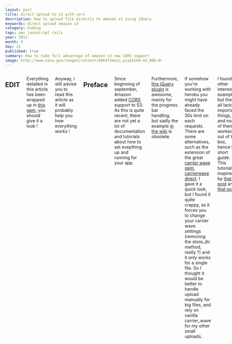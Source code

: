 ```yaml
---
layout: post
title: Direct upload to s3 with cors
description: How to upload file directly to amazon s3 using jQuery
keywords: direct upload amazon s3
category: Coding
tags: aws javascript rails
year: 2012
month: 9
day: 21
published: true
summary: How to take full advantage of amazon s3 new CORS support
image: http://www.nasa.gov/images/content/686472main_pia16160-43_800-600.jpg
---
```


<div class="row">
	<div class="span9 columns">
    <h2>EDIT</h2>
    <p>Everything detailed in this article has been wrapped up in <a href="https://github.com/waynehoover/s3_direct_upload">this gem</a>, you should give it a look !</p>
    <p>Anyway, I still advise you to read this article as it will probably help you how everything works !</p>
	  <h2>Preface</h2>
	  <p>Since beginning of september, Amazon added <a href="http://www.w3.org/TR/cors/">CORS</a> support to S3. As this is quite recent, there are not yet a lot of documentation and tutorials about how to set eveything up and running for your app.</p>
	  <p>Furthermore, <a href="http://blueimp.github.com/jQuery-File-Upload/">this jQuery plugin</a> is awesome, mainly for the progress bar handling, but sadly the example <a href="https://github.com/blueimp/jQuery-File-Upload/wiki/Upload-directly-to-S3">in the wiki</a> is obsolete.</p>
    <p>If somehow you're working with heroku you might have already faced the 30s limit on each requests. There are some alternatives, such as the extension of the great <a href="https://github.com/jnicklas/carrierwave">carrier wave gem</a>, <a href="https://github.com/dwilkie/carrierwave_direct">carrierwave direct</a>. I gave it a quick look, but I found it quite crappy, as it forces you to change your carrier wave settings (removing the store_dir method, really ?) and it only works for a single file. So I thought it would be better to handle upload manually for big files, and rely on vanilla carrier_wave for my other small uploads.</p>
	  <p>I found other interesting examples but they all lacked important things, and none of them worked out of the box, hence this short guide. This tutorial is inspired by <a href="http://highgroove.com/articles/2012/09/11/upload-directly-to-Amazon-s3-with-support-for-cors.html">that post</a> and <a href="http://www.ioncannon.net/programming/1539/direct-browser-uploading-amazon-s3-cors-fileapi-xhr2-and-signed-puts/">that one</a>.</p>
		<h2>Setup your bucket</h2>
		<p>First you'll need to setup your bucket to enable CORS under certain conditions.</p>

    {% highlight xml %}
    <CORSConfiguration>
      <CORSRule>
        <AllowedOrigin>*</AllowedOrigin>
        <AllowedMethod>GET</AllowedMethod>
        <AllowedMethod>POST</AllowedMethod>
        <AllowedMethod>PUT</AllowedMethod>
        <AllowedHeader>*</AllowedHeader>
      </CORSRule>
    </CORSConfiguration>
    {% endhighlight %}
    <p>Of course those settings are only for development purpose, you'll probably want to restrict the Allowed Origin rule to your domain only. <a href="http://docs.amazonwebservices.com/AmazonS3/latest/dev/cors.html">Documentation</a> about those settings is quite good.</p>

		<h2>Setup your server</h2>
		<p>In order to send your files to s3, you have to include a set of options as described <a href="http://aws.amazon.com/articles/1434">in the official doc here</a> and <a href="">there</a></p>
		<p>One solution would be to directly write the content of all those variables in the form, so it's ready to be submitted, but I believe that most of those value should not be written in the DOM. So we'll create a new route we'll use to fetch those data.</p>
    <p>This example is written with Rails, but writing the same for another framework should be really simple</p>
    {% highlight ruby %}
    MyApp::Application.routes.draw do
      resources :signed_url, only: :index
    end
    {% endhighlight %}

    <p>Now that we have our new route, let's create the controller which will send back our data to the s3 form</p>

    {% highlight ruby %}
    class SignedUrlsController < ApplicationController
      def index
        render json: {
          policy: s3_upload_policy_document,
          signature: s3_upload_signature,
          key: "uploads/#{SecureRandom.uuid}/#{params[:doc][:title]}",
          success_action_redirect: "/"
        }
      end

      private

      # generate the policy document that amazon is expecting.
      def s3_upload_policy_document
        Base64.encode64(
          {
            expiration: 30.minutes.from_now.utc.strftime('%Y-%m-%dT%H:%M:%S.000Z'),
            conditions: [
              { bucket: ENV['S3_BUCKET'] },
              { acl: 'public-read' },
              ["starts-with", "$key", "uploads/"],
              { success_action_status: '201' }
            ]
          }.to_json
        ).gsub(/\n|\r/, '')
      end

      # sign our request by Base64 encoding the policy document.
      def s3_upload_signature
        Base64.encode64(
          OpenSSL::HMAC.digest(
            OpenSSL::Digest::Digest.new('sha1'),
            ENV['AWS_SECRET_KEY_ID'],
            s3_upload_policy_document
          )
        ).gsub(/\n/, '')
      end
    end
    {% endhighlight %}
    <p>The policy and signature method are stolen from the linked blog posts above with one exception, I had to include the "starts-width" constraint, otherwise s3 was yelling 403 to me.</p>
    <p>Everything else is quite straight forward, there's just a small detail to consider if you set the acl to 'private', but more on that later.</p>
    <p>One last detail, the key value is actually the path of your file on your bucket, so set it to whatever you want but be sure it matches the constraint you set in the policy. Here we're using <code>params[:doc][:file]</code> to read the name of the file we're about to upload. We'll see more about that when setting the javascript.</p>
    <p>That's basically everything we have to do on the server side</p>

		<h2>Add the jQueryFileUpload files</h2>
		<p>Next you'll have to add the <a href="http://blueimp.github.com/jQuery-File-Upload/">jQueryFileUpload</a> files. The plugins ships with a lof of files, but I found most of them useless, so here is the list
		<ul>
      <li><code>vendor/jquery.ui.widget</code></li>
      <li><code>jquery.fileupload</code></li>
		</ul>
		</p>

		<h2>Setup the javascript client side</h2>
    <p>Now let's setup jQueryFileUpload to send the correct data to s3</p>
    <p>Based on what we did on the server, the workflow will be composed of 2 requests, first, it's going to fetch the needed data from our server, then send everything to s3.</p>

    <p>Here is the form I'm using, the order of parameter is important.</p>

    {% highlight haml %}
     %form(action="https://ENV['S3_BUCKET'].s3.amazonaws.com" method="post" enctype="multipart/form-data" class='direct-upload')
        %input{type: :hidden, name: :key}
        %input{type: :hidden, name: "AWSAccessKeyId", value: ENV['AWS_ACCESS_KEY_ID']}
        %input{type: :hidden, name: :acl, value: 'public-read'}
        %input{type: :hidden, name: :policy}
        %input{type: :hidden, name: :signature}
        %input{type: :hidden, name: :success_action_status, value: "201"}

        %input{type: :file, name: :file }
        - # You can recognize some bootstrap markup here :)
        .progress.progress-striped.active
          .bar
    {% endhighlight %}

    {% highlight javascript %}
$(function() {

  $('.direct-upload').each(function() {

    var form = $(this)

    $(this).fileupload({
      url: form.attr('action'),
      type: 'POST',
      autoUpload: true,
      dataType: 'xml', // This is really important as s3 gives us back the url of the file in a XML document
      add: function (event, data) {
        $.ajax({
          url: "/signed_urls",
          type: 'GET',
          dataType: 'json',
          data: {doc: {title: data.files[0].name}}, // send the file name to the server so it can generate the key param
          async: false,
          success: function(data) {
            // Now that we have our data, we update the form so it contains all
            // the needed data to sign the request
            form.find('input[name=key]').val(data.key)
            form.find('input[name=policy]').val(data.policy)
            form.find('input[name=signature]').val(data.signature)
          }
        })
        data.submit();
      },
      send: function(e, data) {
        $('.progress').fadeIn();
      },
      progress: function(e, data){
        // This is what makes everything really cool, thanks to that callback
        // you can now update the progress bar based on the upload progress
        var percent = Math.round((e.loaded / e.total) * 100)
        $('.bar').css('width', percent + '%')
      },
      fail: function(e, data) {
        console.log('fail')
      },
      success: function(data) {
        // Here we get the file url on s3 in an xml doc
        var url = $(data).find('Location').text()

        $('#real_file_url').val(url) // Update the real input in the other form
      },
      done: function (event, data) {
        $('.progress').fadeOut(300, function() {
          $('.bar').css('width', 0)
        })
      },
    })
  })
})
    {% endhighlight %}

    <p>So quick explanation about what's going on here : </p>
    <p>The <code>add</code> callback allows us to fetch the missing data before the upload. Once we have the data, we simply insert them in the form</p>
    <p>The <code>send</code> and <code>done</code> callbacks are only used for UX purpose, they show and hide the progress bar when needed. The real magic is the <code>progress</code> callback as it gives you the current progress of the upload in the event argument.</p>
    <p>In my example, this form sits next to a 'real' rails form which is used to save an object which has amongst its attributes a file_url, linked to the "big file" we just uploaded. So once the upload is done I fill the 'real' field so my object is correctly created with the good url without having to handle extra things. After submitting the real form my object is saved with the URL of the file uploaded on S3.</p>
    <p>If you're uploading public files, you're good to go, everything's perfect. But if you're uploading private file (this is set with the acl params), you still have a last thing to handle.</p>
    <p>Indeed the url itself is not enough, if you try accessing it, you'll face some ugly xml <a href="https://s3-eu-west-1.amazonaws.com/lpdc/glyphicons_003_user.png">like that</a>.
    The solution I used was to use the <a href="http://amazon.rubyforge.org/">aws gem</a> which provides a great method : <a href="http://amazon.rubyforge.org/doc/classes/AWS/S3/S3Object.html">AWS::S3Object#url_for</a>. With that method, you can get an authorized url for the desired duration with your bucket name and the key (the path of your file in the bucket) of your file</p>
    <p>So my custom url accessor looked something like this : </p>

    {% highlight ruby %}
  def url
    parent_url = super
    # If the url is nil, there's no need to look in the bucket for it
    return nil if parent_url.nil?

    # This will give you the last part of the URL, the 'key' params you need
    # but it's URL encoded, so you'll need to decode it
    object_key = parent_url.split(/\//).last
    AWS::S3::S3Object.url_for(
      CGI::unescape(object_key),
      ENV['S3_BUCKET'],
      use_ssl: true)
  end
    {% endhighlight %}
    <p>This involves some weird handling with the <code>CGI::unescape</code>, and there's probably a better way to achieve this, but this is one way to do it, and it works fine.</p>
	<h2>Live example</h2>
  <p>I'll set up a live example running on heroku, on which you'll be able to upload files in more than 30s coming soon </p>
  <h3>Finally !</h3>
<p>The demo if finally here : <a href="http://direct-upload.herokuapp.com"  >http://direct-upload.herokuapp.com</a> and code source can be found here :  <a href="https://github.com/pjambet/direct-upload"  >https://github.com/pjambet/direct-upload</a> </p>

  	<h2>EDIT</h2>
  	<p>I changed every access to AWS variables (BUCKET, SECRET_KEY and ACCESS_KEY) by using environment variables.
  	By doing so you don't have to put the variables directly in your files, but you just have to set correctly the variables :</p>

	{% highlight ruby %}
  export S3_BUCKET=<YOUR BUCKET>
  export AWS_ACCESS_KEY_ID=<YOUR KEY>
  export AWS_SECRET_KEY_ID=<YOUR SECRET KEY>
	{% endhighlight %}

	<p>When deploying on heroku you just have to set the variables with </p>

	{% highlight ruby %}
  heroku config:add AWS_ACCESS_KEY_ID=<YOUR KEY> --app <YOUR APP>
  ...
	{% endhighlight %}

	</div>
</div>

<div class="row">
	<div class="span9 column">
			<p class="pull-right">{% if page.previous.url %} <a href="{{page.previous.url}}" title="Previous Post: {{page.previous.title}}"><i class="icon-chevron-left"></i></a> 	{% endif %}   {% if page.next.url %} 	<a href="{{page.next.url}}" title="Next Post: {{page.next.title}}"><i class="icon-chevron-right"></i></a> 	{% endif %} </p>
	</div>
</div>

<div class="row">
    <div class="span9 columns">
		<h2>Comments Section</h2>
	    <p>Feel free to comment on the post but keep it clean and on topic.</p>
		<div id="disqus_thread"></div>
		<script type="text/javascript">
			/* * * CONFIGURATION VARIABLES: EDIT BEFORE PASTING INTO YOUR WEBPAGE * * */
			var disqus_shortname = 'githubpagepjambet'; // required: replace example with your forum shortname
			var disqus_identifier = '{{ page.url }}';
			var disqus_url = 'http://pjambet.github.com{{ page.url }}';

			/* * * DON'T EDIT BELOW THIS LINE * * */
			(function() {
				var dsq = document.createElement('script'); dsq.type = 'text/javascript'; dsq.async = true;
				dsq.src = 'http://' + disqus_shortname + '.disqus.com/embed.js';
				(document.getElementsByTagName('head')[0] || document.getElementsByTagName('body')[0]).appendChild(dsq);
			})();
		</script>
		<noscript>Please enable JavaScript to view the <a href="http://disqus.com/?ref_noscript">comments powered by Disqus.</a></noscript>
		<a href="http://disqus.com" class="dsq-brlink">blog comments powered by <span class="logo-disqus">Disqus</span></a>
	</div>
</div>

<!-- Twitter -->
<script>!function(d,s,id){var js,fjs=d.getElementsByTagName(s)[0];if(!d.getElementById(id)){js=d.createElement(s);js.id=id;js.src="//platform.twitter.com/widgets.js";fjs.parentNode.insertBefore(js,fjs);}}(document,"script","twitter-wjs");</script>

<!-- Google + -->
<script type="text/javascript">
  (function() {
    var po = document.createElement('script'); po.type = 'text/javascript'; po.async = true;
    po.src = 'https://apis.google.com/js/plusone.js';
    var s = document.getElementsByTagName('script')[0]; s.parentNode.insertBefore(po, s);
  })();
</script>
